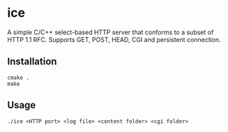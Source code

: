 # ice
A simple C/C++ select-based HTTP server that conforms to a subset of HTTP 1.1 RFC.
Supports GET, POST, HEAD, CGI and persistent connection.

## Installation
```
cmake .
make
```

## Usage
```
./ice <HTTP port> <log file> <content folder> <cgi folder>
```
